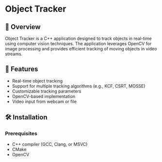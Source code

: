 # Object Tracker  

## 📌 Overview  
Object Tracker is a C++ application designed to track objects in real-time using computer vision techniques. The application leverages OpenCV for image processing and provides efficient tracking of moving objects in video streams.  

## 🚀 Features  
- Real-time object tracking  
- Support for multiple tracking algorithms (e.g., KCF, CSRT, MOSSE)  
- Customizable tracking parameters  
- OpenCV-based implementation  
- Video input from webcam or file  

## 🛠️ Installation  

### Prerequisites  
- C++ compiler (GCC, Clang, or MSVC)  
- CMake  
- OpenCV  
